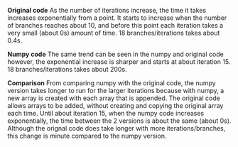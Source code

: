 **Original code**
As the number of iterations increase, the time it takes increases exponentially from a point. It starts to increase when the number of branches reaches about 10, and before this point each iteration takes a very small (about 0s) amount of time. 18 branches/iterations takes about 0.4s. 

**Numpy code**
The same trend can be seen in the numpy and original code however, the exponential increase is sharper and starts at about iteration 15. 18 branches/iterations takes about 200s.

**Comparison**
From comparing numpy with the original code, the numpy version takes longer to run for the larger iterations because with numpy, a new array is created with each array that is appended. The original code allows arrays to be added, without creating and copying the original array each time. 
Until about iteration 15, when the numpy code increases exponentially, the time between the 2 versions is about the same (about 0s). Although the orignal code does take longer with more iterations/branches, this change is minute compared to the numpy version.